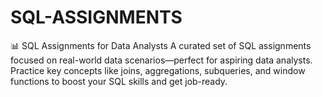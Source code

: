 # SQL-ASSIGNMENTS
📊 SQL Assignments for Data Analysts A curated set of SQL assignments focused on real-world data scenarios—perfect for aspiring data analysts. Practice key concepts like joins, aggregations, subqueries, and window functions to boost your SQL skills and get job-ready.
